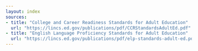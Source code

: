 ```yaml
---
layout: index
sources:
- title: "College and Career Readiness Standards for Adult Education"
  url: "https://lincs.ed.gov/publications/pdf/CCRStandardsAdultEd.pdf"
- title: "English Language Proficiency Standards for Adult Education"
  url: "https://lincs.ed.gov/publications/pdf/elp-standards-adult-ed.pdf"
---
```

